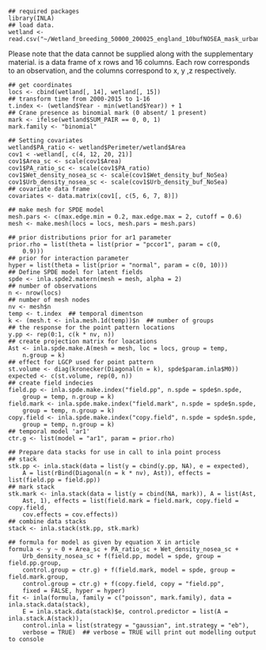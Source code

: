     ## required packages
    library(INLA)
    ## load data.
    wetland <- read.csv("~/Wetland_breeding_50000_200025_england_10bufNOSEA_mask_urban.csv")

Please note that the data cannot be supplied along with the
supplementary material. is a data frame of x rows and 16 columns. Each
row corresponds to an observation, and the columns correspond to x, y ,z
respectively.

    ## get coordinates
    locs <- cbind(wetland[, 14], wetland[, 15])
    ## transform time from 2000-2015 to 1-16
    t.index <- (wetland$Year - min(wetland$Year)) + 1
    ## Crane presence as binomial mark (0 absent/ 1 present)
    mark <- ifelse(wetland$SUM_PAIR == 0, 0, 1)
    mark.family <- "binomial"

    ## Setting covariates
    wetland$PA_ratio <- wetland$Perimeter/wetland$Area
    cov1 < -wetland[, c(4, 12, 20, 21)]
    cov1$Area_sc <- scale(cov1$Area)
    cov1$PA_ratio_sc <- scale(cov1$PA_ratio)
    cov1$Wet_density_nosea_sc <- scale(cov1$Wet_density_buf_NoSea)
    cov1$Urb_density_nosea_sc <- scale(cov1$Urb_density_buf_NoSea)
    ## covariate data frame
    covariates <- data.matrix(cov1[, c(5, 6, 7, 8)])

    ## make mesh for SPDE model
    mesh.pars <- c(max.edge.min = 0.2, max.edge.max = 2, cutoff = 0.6)
    mesh <- make.mesh(locs = locs, mesh.pars = mesh.pars)

    ## prior distributions prior for ar1 parameter
    prior.rho = list(theta = list(prior = "pccor1", param = c(0, 
        0.9)))
    ## prior for interaction parameter
    hyper = list(theta = list(prior = "normal", param = c(0, 10)))
    ## Define SPDE model for latent fields
    spde <- inla.spde2.matern(mesh = mesh, alpha = 2)
    ## number of observations
    n <- nrow(locs)
    ## number of mesh nodes
    nv <- mesh$n
    temp <- t.index  ## temporal dimentson
    k <- (mesh.t <- inla.mesh.1d(temp))$n  ## number of groups
    ## the response for the point pattern locations
    y.pp <- rep(0:1, c(k * nv, n))
    ## create projection matrix for loacations
    Ast <- inla.spde.make.A(mesh = mesh, loc = locs, group = temp, 
        n.group = k)
    ## effect for LGCP used for point pattern
    st.volume <- diag(kronecker(Diagonal(n = k), spde$param.inla$M0))
    expected <- c(st.volume, rep(0, n))
    ## create field indecies
    field.pp <- inla.spde.make.index("field.pp", n.spde = spde$n.spde, 
        group = temp, n.group = k)
    field.mark <- inla.spde.make.index("field.mark", n.spde = spde$n.spde, 
        group = temp, n.group = k)
    copy.field <- inla.spde.make.index("copy.field", n.spde = spde$n.spde, 
        group = temp, n.group = k)
    ## temporal model 'ar1'
    ctr.g <- list(model = "ar1", param = prior.rho)

    ## Prepare data stacks for use in call to inla point process
    ## stack
    stk.pp <- inla.stack(data = list(y = cbind(y.pp, NA), e = expected), 
        A = list(rBind(Diagonal(n = k * nv), Ast)), effects = list(field.pp = field.pp))
    ## mark stack
    stk.mark <- inla.stack(data = list(y = cbind(NA, mark)), A = list(Ast, 
        Ast, 1), effects = list(field.mark = field.mark, copy.field = copy.field, 
        cov.effects = cov.effects))
    ## combine data stacks
    stack <- inla.stack(stk.pp, stk.mark)

    ## formula for model as given by equation X in article
    formula <- y ~ 0 + Area_sc + PA_ratio_sc + Wet_density_nosea_sc + 
        Urb_density_nosea_sc + f(field.pp, model = spde, group = field.pp.group, 
        control.group = ctr.g) + f(field.mark, model = spde, group = field.mark.group, 
        control.group = ctr.g) + f(copy.field, copy = "field.pp", 
        fixed = FALSE, hyper = hyper)
    fit <- inla(formula, family = c("poisson", mark.family), data = inla.stack.data(stack), 
        E = inla.stack.data(stack)$e, control.predictor = list(A = inla.stack.A(stack)), 
        control.inla = list(strategy = "gaussian", int.strategy = "eb"), 
        verbose = TRUE)  ## verbose = TRUE will print out modelling output to console
